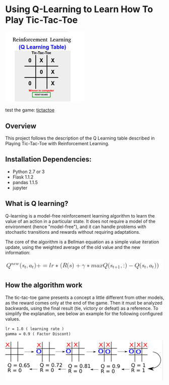 # Using Q-Learning to Learn How To Play Tic-Tac-Toe

<img src="./images/tictactoe.png" width="250">

test the game: [tictactoe](https://tictactoereinforcementlearning.herokuapp.com/)

## Overview
This project follows the description of the Q Learning table described in Playing Tic-Tac-Toe with Reinforcement Learning.

## Installation Dependencies:
* Python 2.7 or 3
* Flask 1.1.2
* pandas 1.1.5
* jupyter 

## What is Q learning?
Q-learning is a model-free reinforcement learning algorithm to learn the value of an action in a particular state. It does not require a model of the environment (hence "model-free"), and it can handle problems with stochastic transitions and rewards without requiring adaptations.

The core of the algorithm is a Bellman equation as a simple value iteration update, using the weighted average of the old value and the new information:

<img src="./images/equation.png" width="500">

## How the algorithm work

The tic-tac-toe game presents a concept a little different from other models, as the reward comes only at the end of the game. Then it must be analyzed backwards, using the final result (tie, victory or defeat) as a reference. To simplify the explanation, see below an example for the following configured values.

```
lr = 1.0 ( learning rate )
gamma = 0.9 ( Factor Discont)
```

<img src="./images/exemplo.png" width="500">
